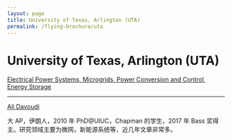 ```yaml
---
layout: page
title: University of Texas, Arlington (UTA)
permalink: /flying-brochure/uta
---
```

# University of Texas, Arlington (UTA)


[Electrical Power Systems, Microgrids, Power Conversion and Control, Energy Storage](https://www.uta.edu/academics/schools-colleges/engineering/academics/departments/electrical/research)

---

[Ali Davoudi](http://www.uta.edu/faculty/davoudi/)

大 AP，伊朗人，2010 年 PhD@UIUC，Chapman 的学生，2017 年
Bass 奖得主。研究领域主要为微网，新能源系统等，近几年文章非常多。
